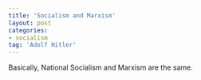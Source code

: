 ```yaml
---
title: 'Socialism and Marxism'
layout: post
categories:
- socialism
tag: 'Adolf Hitler'
---
```


Basically, National Socialism and Marxism are the same.